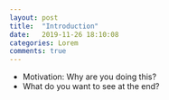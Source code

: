 ```yaml
---
layout: post
title:  "Introduction"
date:   2019-11-26 18:10:08
categories: Lorem
comments: true
---
```

- Motivation: Why are you doing this? <br>
- What do you want to see at the end?